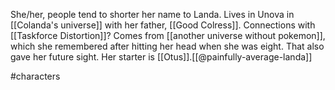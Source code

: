 She/her, people tend to shorter her name to Landa. Lives in Unova in [[Colanda's universe]] with her father, [[Good Colress]]. Connections with [[Taskforce Distortion]]? Comes from [[another universe without pokemon]], which she remembered after hitting her head when she was eight. That also gave her future sight. Her starter is [[Otus]].[[@painfully-average-landa]]

#characters 